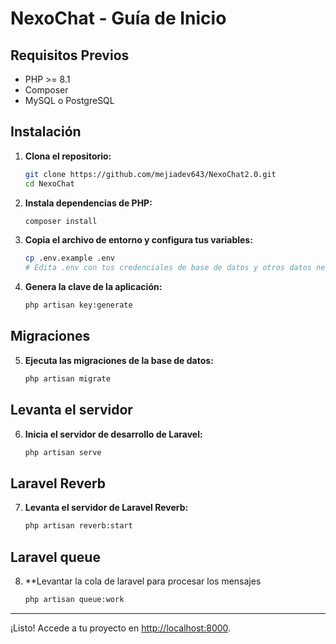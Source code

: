 # NexoChat - Guía de Inicio

## Requisitos Previos

- PHP >= 8.1
- Composer
- MySQL o PostgreSQL

## Instalación

1. **Clona el repositorio:**
    ```bash
    git clone https://github.com/mejiadev643/NexoChat2.0.git
    cd NexoChat
    ```

2. **Instala dependencias de PHP:**
    ```bash
    composer install
    ```

3. **Copia el archivo de entorno y configura tus variables:**
    ```bash
    cp .env.example .env
    # Edita .env con tus credenciales de base de datos y otros datos necesarios, importante las variables de reberb
    ```

4. **Genera la clave de la aplicación:**
    ```bash
    php artisan key:generate
    ```

## Migraciones

5. **Ejecuta las migraciones de la base de datos:**
    ```bash
    php artisan migrate
    ```

## Levanta el servidor

6. **Inicia el servidor de desarrollo de Laravel:**
    ```bash
    php artisan serve
    ```

## Laravel Reverb

7. **Levanta el servidor de Laravel Reverb:**
    ```bash
    php artisan reverb:start
    ```

## Laravel queue

8. **Levantar la cola de laravel para procesar los mensajes
    ```bash
    php artisan queue:work
    ```
---

¡Listo! Accede a tu proyecto en [http://localhost:8000](http://localhost:8000).
